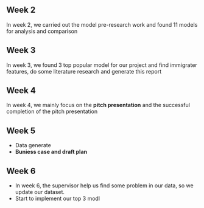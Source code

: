 ## Week 2
In week 2, we carried out the model pre-research work and found 11 models for analysis and comparison

## Week 3
In week 3, we found 3 top popular model for our project and find immigrater features, do some literature research and generate this report

## Week 4

In week 4, we mainly focus on the **pitch presentation** and the successful completion of the pitch presentation

## Week 5

- Data generate 
- **Buniess case and draft plan**


## Week 6
- In week 6, the supervisor help us find some problem in our data, so we update our dataset.
- Start to implement our top 3 modl